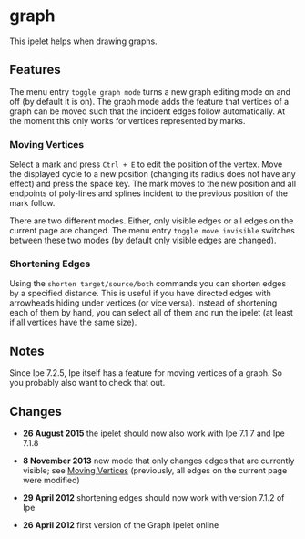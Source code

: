 # graph

This ipelet helps when drawing graphs.

## Features

The menu entry `toggle graph mode` turns a new graph editing mode on
and off (by default it is on).  The graph mode adds the feature that
vertices of a graph can be moved such that the incident edges follow
automatically.  At the moment this only works for vertices represented
by marks.

### Moving Vertices

Select a mark and press `Ctrl + E` to edit the position of the vertex.
Move the displayed cycle to a new position (changing its radius does
not have any effect) and press the space key.  The mark moves to the
new position and all endpoints of poly-lines and splines incident to
the previous position of the mark follow.

There are two different modes.  Either, only visible edges or all
edges on the current page are changed.  The menu entry `toggle move
invisible` switches between these two modes (by default only visible
edges are changed).

### Shortening Edges

Using the `shorten target/source/both` commands you can shorten edges
by a specified distance.  This is useful if you have directed edges
with arrowheads hiding under vertices (or vice versa).  Instead of
shortening each of them by hand, you can select all of them and run
the ipelet (at least if all vertices have the same size).

## Notes

Since Ipe 7.2.5, Ipe itself has a feature for moving vertices of a
graph.  So you probably also want to check that out.

## Changes

  * **26 August 2015** the ipelet should now also work with Ipe 7.1.7 and
	Ipe 7.1.8

  * **8 November 2013** new mode that only changes edges that are
    currently visible; see [Moving Vertices](#moving-vertices) (previously, all edges on
    the current page were modified)

  * **29 April 2012** shortening edges should now work with version
    7.1.2 of Ipe

  * **26 April 2012** first version of the Graph Ipelet online
